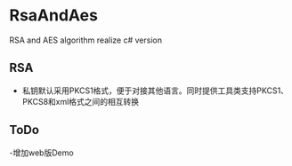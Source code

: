 # RsaAndAes
RSA and AES algorithm realize c# version

## RSA
- 私钥默认采用PKCS1格式，便于对接其他语言。同时提供工具类支持PKCS1、PKCS8和xml格式之间的相互转换

## ToDo
-增加web版Demo
